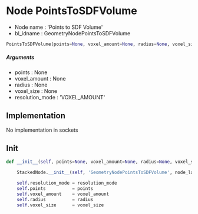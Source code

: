 # Node PointsToSDFVolume

- Node name : 'Points to SDF Volume'
- bl_idname : GeometryNodePointsToSDFVolume


``` python
PointsToSDFVolume(points=None, voxel_amount=None, radius=None, voxel_size=None, resolution_mode='VOXEL_AMOUNT', node_label=None, node_color=None)
```
##### Arguments

- points : None
- voxel_amount : None
- radius : None
- voxel_size : None
- resolution_mode : 'VOXEL_AMOUNT'

## Implementation

No implementation in sockets

## Init

``` python
def __init__(self, points=None, voxel_amount=None, radius=None, voxel_size=None, resolution_mode='VOXEL_AMOUNT', node_label=None, node_color=None):

    StackedNode.__init__(self, 'GeometryNodePointsToSDFVolume', node_label=node_label, node_color=node_color)

    self.resolution_mode = resolution_mode
    self.points          = points
    self.voxel_amount    = voxel_amount
    self.radius          = radius
    self.voxel_size      = voxel_size
```
